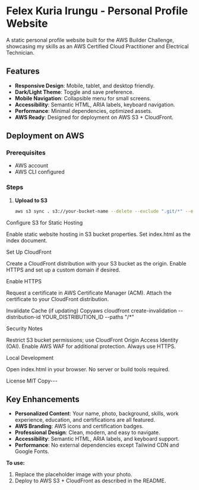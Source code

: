 # Felex Kuria Irungu - Personal Profile Website

A static personal profile website built for the AWS Builder Challenge, showcasing my skills as an AWS Certified Cloud Practitioner and Electrical Technician.

## Features

- **Responsive Design**: Mobile, tablet, and desktop friendly.
- **Dark/Light Theme**: Toggle and save preference.
- **Mobile Navigation**: Collapsible menu for small screens.
- **Accessibility**: Semantic HTML, ARIA labels, keyboard navigation.
- **Performance**: Minimal dependencies, optimized assets.
- **AWS Ready**: Designed for deployment on AWS S3 + CloudFront.

## Deployment on AWS

### Prerequisites
- AWS account
- AWS CLI configured

### Steps

1. **Upload to S3**
   ```bash
   aws s3 sync . s3://your-bucket-name --delete --exclude ".git/*" --exclude "README.md"
Configure S3 for Static Hosting

Enable static website hosting in S3 bucket properties.
Set index.html as the index document.



Set Up CloudFront

Create a CloudFront distribution with your S3 bucket as the origin.
Enable HTTPS and set up a custom domain if desired.



Enable HTTPS

Request a certificate in AWS Certificate Manager (ACM).
Attach the certificate to your CloudFront distribution.



Invalidate Cache (if updating)
 Copyaws cloudfront create-invalidation --distribution-id YOUR_DISTRIBUTION_ID --paths "/*"


Security Notes

Restrict S3 bucket permissions; use CloudFront Origin Access Identity (OAI).
Enable AWS WAF for additional protection.
Always use HTTPS.

Local Development

Open index.html in your browser.
No server or build tools required.

License
MIT
 Copy---

## Key Enhancements

- **Personalized Content**: Your name, photo, background, skills, work experience, education, and certifications are all featured.
- **AWS Branding**: AWS icons and certification badges.
- **Professional Design**: Clean, modern, and easy to navigate.
- **Accessibility**: Semantic HTML, ARIA labels, and keyboard support.
- **Performance**: No external dependencies except Tailwind CDN and Google Fonts.

**To use:**
1. Replace the placeholder image with your photo.
2. Deploy to AWS S3 + CloudFront as described in the README.